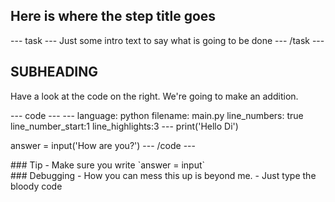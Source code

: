 <h2 class="c-project-heading--task">Here is where the step title goes</h2>
--- task ---
Just some intro text to say what is going to be done
--- /task ---

<h2 class="c-project-heading--explainer">SUBHEADING</h2>

Have a look at the code on the right. We're going to make an addition.

<div class="c-project-code">
--- code ---
---
language: python
filename: main.py
line_numbers: true
line_number_start:1
line_highlights:3
---
print('Hello Di')

answer = input('How are you?')
--- /code ---
</div>

<div class="c-project-callout c-project-callout--tip">
### Tip
- Make sure you write `answer = input`
</div>

<div class="c-project-callout c-project-callout--debug">
### Debugging
- How you can mess this up is beyond me.
- Just type the bloody code
</div>
